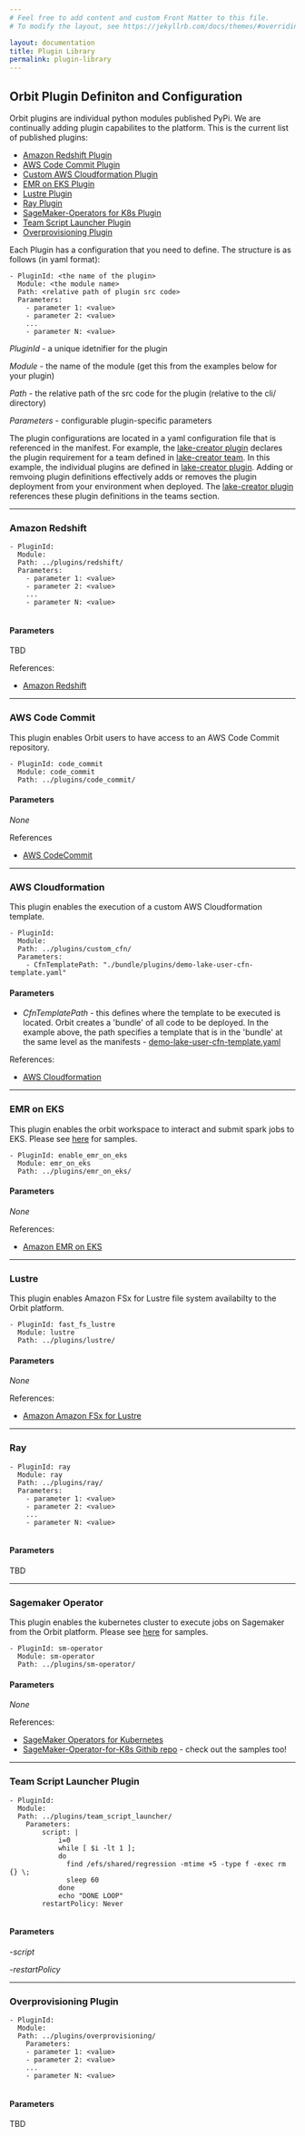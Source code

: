 ```yaml
---
# Feel free to add content and custom Front Matter to this file.
# To modify the layout, see https://jekyllrb.com/docs/themes/#overriding-theme-defaults

layout: documentation
title: Plugin Library
permalink: plugin-library
---
```

##  Orbit Plugin Definiton and Configuration
Orbit plugins are individual python modules published PyPi.  We are continually adding plugin capabilites to the platform.  This is the current list of published plugins:
 - [Amazon Redshift Plugin](#rs_plugin)
 - [AWS Code Commit Plugin](#codecommit_plugin)
 - [Custom AWS Cloudformation Plugin](#cfn_plugin)
 - [EMR on EKS Plugin](#emreks_plugin)
 - [Lustre Plugin](#lustre_plugin)
 - [Ray Plugin](#ray_plugin)
 - [SageMaker-Operators for K8s Plugin](#sm_operator_plugin)
 - [Team Script Launcher Plugin](#ts_plugin)
 - [Overprovisioning Plugin](#op_plugin)

Each Plugin has a configuration that you need to define.  The structure is as follows (in yaml format):

```
- PluginId: <the name of the plugin>
  Module: <the module name>
  Path: <relative path of plugin src code>
  Parameters:
    - parameter 1: <value>
    - parameter 2: <value>
    ...
    - parameter N: <value>
```
*PluginId* - a unique idetnifier for the plugin

*Module* - the name of the module (get this from the examples below for your plugin)

*Path* - the relative path of the src code for the plugin (relative to the cli/ directory)

*Parameters* - configurable plugin-specific parameters 

The plugin configurations are located in a yaml configuration file that is referenced in the manifest.  For example, the [lake-creator plugin](https://github.com/awslabs/aws-orbit-workbench/blob/main/samples/manifests/demo/lake-creator-plugins.yaml) declares the plugin requirement for a team defined in [lake-creator team](https://github.com/awslabs/aws-orbit-workbench/blob/main/samples/manifests/demo/manifest.yaml#L41). In this example, the individual plugins are defined in [lake-creator plugin](https://github.com/awslabs/aws-orbit-workbench/blob/main/samples/manifests/demo/lake-creator-plugins.yaml).  Adding or remvoing plugin definitions effectively adds or removes the plugin deployment from your environment when deployed.  The [lake-creator plugin](https://github.com/awslabs/aws-orbit-workbench/blob/main/samples/manifests/demo/lake-creator-plugins.yaml) references these plugin definitions in the teams section.

----
### <a name="rs_plugin">Amazon Redshift </a>
```
- PluginId: 
  Module: 
  Path: ../plugins/redshift/
  Parameters:
    - parameter 1: <value>
    - parameter 2: <value>
    ...
    - parameter N: <value>
  
```
#### Parameters 
TBD

References:
- [Amazon Redshift](https://docs.aws.amazon.com/redshift/index.html)

----
### <a name="codecommit_plugin">AWS Code Commit </a>
This plugin enables Orbit users to have access to an AWS Code Commit repository.
```
- PluginId: code_commit
  Module: code_commit
  Path: ../plugins/code_commit/ 
```
#### Parameters 
*None*

References
- [AWS CodeCommit](https://docs.aws.amazon.com/codecommit/latest/userguide/welcome.html)

----

### <a name="cfn_plugin">AWS Cloudformation </a>
This plugin enables the execution of a custom AWS Cloudformation template.
```
- PluginId: 
  Module: 
  Path: ../plugins/custom_cfn/
  Parameters:
    - CfnTemplatePath: "./bundle/plugins/demo-lake-user-cfn-template.yaml"   
```

#### Parameters 
 - *CfnTemplatePath* - this defines where the template to be executed is located.  Orbit creates a 'bundle' of all code to be deployed.  In the example above, the path specifies a template that is in the 'bundle' at the same level as the manifests - [demo-lake-user-cfn-template.yaml](https://github.com/awslabs/aws-orbit-workbench/blob/main/samples/manifests/plugins/demo-lake-user-cfn-template.yaml)

References: 
- [AWS Cloudformation](https://docs.aws.amazon.com/AWSCloudFormation/latest/UserGuide/Welcome.html)

----
### <a name="emreks_plugin">EMR on EKS </a>
This plugin enables the orbit workspace to interact and submit spark jobs to EKS.  Please see [here](https://github.com/awslabs/aws-orbit-workbench/blob/main/samples/notebooks/B-DataAnalyst/Example-3-Spark-EMR-on-EKS.ipynb) for samples.
```
- PluginId: enable_emr_on_eks
  Module: emr_on_eks
  Path: ../plugins/emr_on_eks/
```
#### Parameters 
*None*

References: 
- [Amazon EMR on EKS](https://docs.aws.amazon.com/emr/latest/EMR-on-EKS-DevelopmentGuide/emr-eks.html)

----
### <a name="lustre_plugin">Lustre</a>
This plugin enables Amazon FSx for Lustre file system availabilty to the Orbit platform.  
```
- PluginId: fast_fs_lustre
  Module: lustre
  Path: ../plugins/lustre/
```
#### Parameters 
*None*

References: 
- [Amazon Amazon FSx for Lustre](https://docs.aws.amazon.com/fsx/latest/LustreGuide/what-is.html)

----
### <a name="ray_plugin">Ray</a>
```
- PluginId: ray
  Module: ray
  Path: ../plugins/ray/
  Parameters:
    - parameter 1: <value>
    - parameter 2: <value>
    ...
    - parameter N: <value>
  
```
#### Parameters 

TBD

----

### <a name="sm_operator_plugin">Sagemaker Operator</a>
This plugin enables the kubernetes cluster to execute jobs on Sagemaker from the Orbit platform.  Please see [here](https://github.com/awslabs/aws-orbit-workbench/blob/main/samples/notebooks/H-Model-Development/Example-5-SageMaker-on-EKS-xgboost_mnist.ipynb) for samples.
```
- PluginId: sm-operator
  Module: sm-operator
  Path: ../plugins/sm-operator/
```
#### Parameters
*None*

References: 
- [SageMaker Operators for Kubernetes](https://docs.aws.amazon.com/sagemaker/latest/dg/amazon-sagemaker-operators-for-kubernetes.html)
- [SageMaker-Operator-for-K8s Githib repo](https://github.com/aws/amazon-sagemaker-operator-for-k8s)  -  check out the samples too!

----

### <a name="ts_plugin">Team Script Launcher Plugin</a>
```
- PluginId:  
  Module: 
  Path: ../plugins/team_script_launcher/ 
    Parameters:
        script: |
            i=0
            while [ $i -lt 1 ];
            do
              find /efs/shared/regression -mtime +5 -type f -exec rm {} \;
              sleep 60
            done
            echo "DONE LOOP"
        restartPolicy: Never
  
```
#### Parameters 
-*script*

-*restartPolicy*

----
### <a name="op_plugin">Overprovisioning Plugin</a>
```
- PluginId: 
  Module:
  Path: ../plugins/overprovisioning/ 
    Parameters:
    - parameter 1: <value>
    - parameter 2: <value>
    ...
    - parameter N: <value>
  
```
#### Parameters 
TBD



